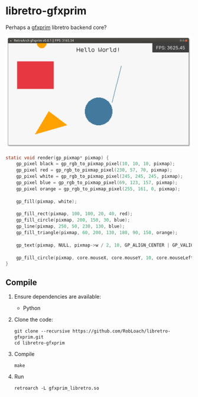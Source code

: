 # libretro-gfxprim

Perhaps a [gfxprim](https://github.com/gfxprim/gfxprim) libretro backend core?

![screenshot.png](screenshot.png)

``` c
static void render(gp_pixmap* pixmap) {
	gp_pixel black = gp_rgb_to_pixmap_pixel(10, 10, 10, pixmap);
	gp_pixel red = gp_rgb_to_pixmap_pixel(230, 57, 70, pixmap);
	gp_pixel white = gp_rgb_to_pixmap_pixel(245, 245, 245, pixmap);
	gp_pixel blue = gp_rgb_to_pixmap_pixel(69, 123, 157, pixmap);
	gp_pixel orange = gp_rgb_to_pixmap_pixel(255, 161, 0, pixmap);

	gp_fill(pixmap, white);

	gp_fill_rect(pixmap, 100, 100, 20, 40, red);
	gp_fill_circle(pixmap, 200, 150, 30, blue);
	gp_line(pixmap, 250, 50, 230, 130, blue);
	gp_fill_triangle(pixmap, 60, 200, 130, 180, 90, 150, orange);

	gp_text(pixmap, NULL, pixmap->w / 2, 10, GP_ALIGN_CENTER | GP_VALIGN_BELOW, black, 0, "Hello World!");

	gp_fill_circle(pixmap, core.mouseX, core.mouseY, 10, core.mouseLeft == 1 ? red : orange);
}
```

## Compile

1. Ensure dependencies are available:
	- Python

2. Clone the code:
    ```
	git clone --recursive https://github.com/RobLoach/libretro-gfxprim.git
	cd libretro-gfxprim
	```

3. Compile
	```
	make
	```
4. Run
    ```
	retroarch -L gfxprim_libretro.so
	```
